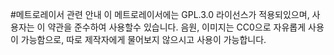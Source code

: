 #메트로레이서 관련 안내
이 메트로레이서에는 GPL.3.0 라이선스가 적용되있으며, 사용자는 이 약관을 준수하여 사용할수 있습니다. 음원, 이미지는 CC0으로 자유롭게 사용이 가능함으로, 따로 제작자에게 물어보지 않으시고 사용이 가능합니다.
